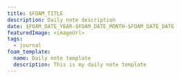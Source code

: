 ```yaml
---
title: $FOAM_TITLE
description: Daily note description
date: $FOAM_DATE_YEAR-$FOAM_DATE_MONTH-$FOAM_DATE_DATE
featuredImage: <imageUrl>
tags:
  - journal
foam_template:
  name: Daily note template
  description: This is my daily note template
---
```

